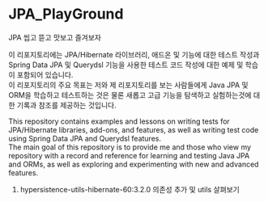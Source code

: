 # JPA_PlayGround

JPA 씹고 뜯고 맛보고 즐겨보자

이 리포지토리에는 JPA/Hibernate 라이브러리, 애드온 및 기능에 대한 테스트 작성과 Spring Data JPA 및 Querydsl 기능을 사용한 테스트 코드 작성에 대한 예제 및 학습이 포함되어 있습니다.\
이 리포지토리의 주요 목표는 저와 제 리포지토리를 보는 사람들에게 Java JPA 및 ORM을 학습하고 테스트하는 것은 물론 새롭고 고급 기능을 탐색하고 실험하는것에 대한 기록과 참조를 제공하는 것입니다.

This repository contains examples and lessons on writing tests for JPA/Hibernate libraries, add-ons, and features, as well as writing test code using Spring Data JPA and Querydsl features.\
The main goal of this repository is to provide me and those who view my repository with a record and reference for learning and testing Java JPA and ORMs, as well as exploring and experimenting with new and advanced features.

1. hypersistence-utils-hibernate-60:3.2.0 의존성 추가 및 utils 살펴보기
